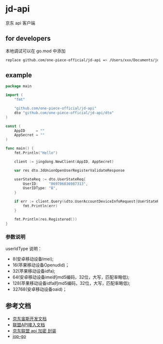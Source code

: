 # jd-api

京东 api 客户端

## for developers

本地调试可以在 go.mod 中添加 

```bash
replace github.com/one-piece-official/jd-api => /Users/xxx/Documents/jd-api
```

## example

```go
package main

import (
	"fmt"

	"github.com/one-piece-official/jd-api"
	dto "github.com/one-piece-official/jd-api/dto"
)

const (
	AppID     = ""
	AppSecret = ""
)

func main() {
	fmt.Println("Hello")

	client := jingdong.NewClient(AppID, AppSecret)

	var res dto.JdUnionOpenUserRegisterValidateResponse

	userStateReq := dto.UserStateReq{
		UserID:     "869706036987313",
		UserIDType: "8",
	}

	if err := client.Query(&dto.UserAccountDeviceInfoRequest{UserStateReq: userStateReq}, &res); err != nil {
		fmt.Println(err)
	}

	fmt.Println(res.Registered())
}
```

### 参数说明

userIdType 说明：

* 8(安卓移动设备Imei); 
* 16(苹果移动设备Openudid)；
* 32(苹果移动设备idfa); 
* 64(安卓移动设备imei的md5编码，32位，大写，匹配率略低);
* 128(苹果移动设备idfa的md5编码，32位，大写，匹配率略低); 
* 32768(安卓移动设备oaid)；

## 参考文档

* [京东宙斯开发文档](https://help.jd.com/jos/question-580.html#A6)
* [联盟API接入文档](https://union.jd.com/helpcenter/13246-13247-46301)
* [京东联盟 api 加密 封装](https://github.com/woddp/go-jingdong)
* [jop-go](https://github.com/zhanglianxin/jop-go)